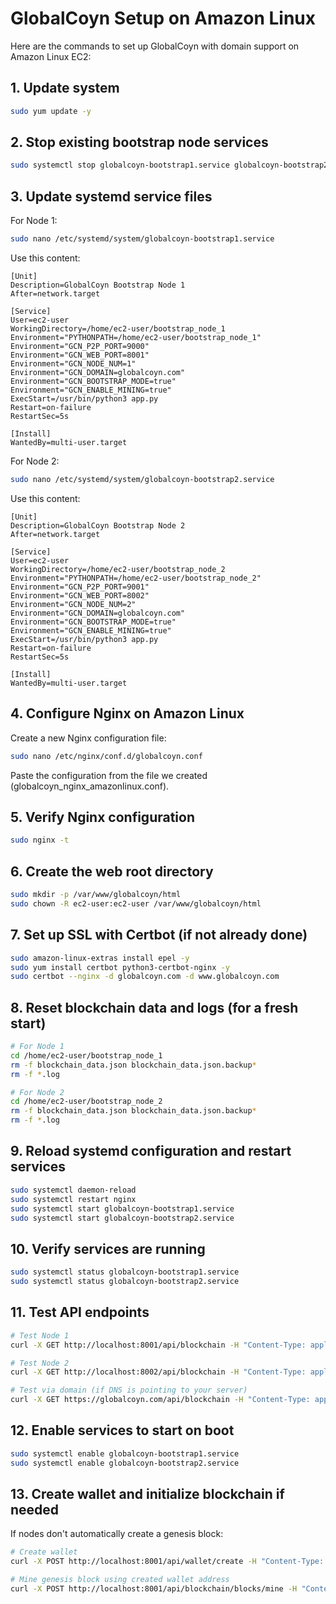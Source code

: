 # GlobalCoyn Setup on Amazon Linux

Here are the commands to set up GlobalCoyn with domain support on Amazon Linux EC2:

## 1. Update system
```bash
sudo yum update -y
```

## 2. Stop existing bootstrap node services
```bash
sudo systemctl stop globalcoyn-bootstrap1.service globalcoyn-bootstrap2.service
```

## 3. Update systemd service files

For Node 1:
```bash
sudo nano /etc/systemd/system/globalcoyn-bootstrap1.service
```

Use this content:
```
[Unit]
Description=GlobalCoyn Bootstrap Node 1
After=network.target

[Service]
User=ec2-user
WorkingDirectory=/home/ec2-user/bootstrap_node_1
Environment="PYTHONPATH=/home/ec2-user/bootstrap_node_1"
Environment="GCN_P2P_PORT=9000"
Environment="GCN_WEB_PORT=8001"
Environment="GCN_NODE_NUM=1" 
Environment="GCN_DOMAIN=globalcoyn.com"
Environment="GCN_BOOTSTRAP_MODE=true"
Environment="GCN_ENABLE_MINING=true"
ExecStart=/usr/bin/python3 app.py
Restart=on-failure
RestartSec=5s

[Install]
WantedBy=multi-user.target
```

For Node 2:
```bash
sudo nano /etc/systemd/system/globalcoyn-bootstrap2.service
```

Use this content:
```
[Unit]
Description=GlobalCoyn Bootstrap Node 2
After=network.target

[Service]
User=ec2-user
WorkingDirectory=/home/ec2-user/bootstrap_node_2
Environment="PYTHONPATH=/home/ec2-user/bootstrap_node_2"
Environment="GCN_P2P_PORT=9001"
Environment="GCN_WEB_PORT=8002"
Environment="GCN_NODE_NUM=2"
Environment="GCN_DOMAIN=globalcoyn.com"
Environment="GCN_BOOTSTRAP_MODE=true"
Environment="GCN_ENABLE_MINING=true"
ExecStart=/usr/bin/python3 app.py
Restart=on-failure
RestartSec=5s

[Install]
WantedBy=multi-user.target
```

## 4. Configure Nginx on Amazon Linux

Create a new Nginx configuration file:
```bash
sudo nano /etc/nginx/conf.d/globalcoyn.conf
```

Paste the configuration from the file we created (globalcoyn_nginx_amazonlinux.conf).

## 5. Verify Nginx configuration
```bash
sudo nginx -t
```

## 6. Create the web root directory
```bash
sudo mkdir -p /var/www/globalcoyn/html
sudo chown -R ec2-user:ec2-user /var/www/globalcoyn/html
```

## 7. Set up SSL with Certbot (if not already done)
```bash
sudo amazon-linux-extras install epel -y
sudo yum install certbot python3-certbot-nginx -y
sudo certbot --nginx -d globalcoyn.com -d www.globalcoyn.com
```

## 8. Reset blockchain data and logs (for a fresh start)
```bash
# For Node 1
cd /home/ec2-user/bootstrap_node_1
rm -f blockchain_data.json blockchain_data.json.backup*
rm -f *.log

# For Node 2
cd /home/ec2-user/bootstrap_node_2
rm -f blockchain_data.json blockchain_data.json.backup*
rm -f *.log
```

## 9. Reload systemd configuration and restart services
```bash
sudo systemctl daemon-reload
sudo systemctl restart nginx
sudo systemctl start globalcoyn-bootstrap1.service
sudo systemctl start globalcoyn-bootstrap2.service
```

## 10. Verify services are running
```bash
sudo systemctl status globalcoyn-bootstrap1.service
sudo systemctl status globalcoyn-bootstrap2.service
```

## 11. Test API endpoints
```bash
# Test Node 1
curl -X GET http://localhost:8001/api/blockchain -H "Content-Type: application/json" | python3 -m json.tool

# Test Node 2
curl -X GET http://localhost:8002/api/blockchain -H "Content-Type: application/json" | python3 -m json.tool

# Test via domain (if DNS is pointing to your server)
curl -X GET https://globalcoyn.com/api/blockchain -H "Content-Type: application/json" | python3 -m json.tool
```

## 12. Enable services to start on boot
```bash
sudo systemctl enable globalcoyn-bootstrap1.service
sudo systemctl enable globalcoyn-bootstrap2.service
```

## 13. Create wallet and initialize blockchain if needed
If nodes don't automatically create a genesis block:
```bash
# Create wallet
curl -X POST http://localhost:8001/api/wallet/create -H "Content-Type: application/json" | python3 -m json.tool

# Mine genesis block using created wallet address
curl -X POST http://localhost:8001/api/blockchain/blocks/mine -H "Content-Type: application/json" -d '{"miner_address": "YOUR_WALLET_ADDRESS"}' | python3 -m json.tool
```